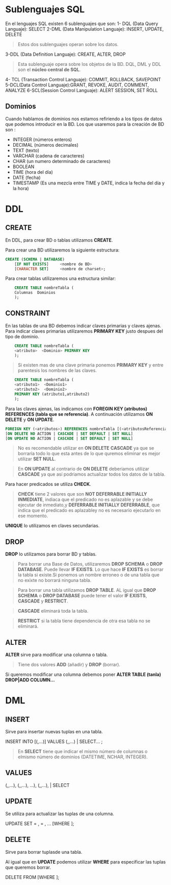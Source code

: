 # Sublenguajes SQL

En el lenguajes SQL existen 6 sublenguajes que son:
1- DQL (Data Query Languaje): SELECT
2-DML (Data Manipulation Languaje): INSERT, UPDATE, DELETE
>Estos dos sublenguajes operan sobre los datos.

3-DDL (Data Definition Languaje): CREATE, ALTER, DROP
> Esta sublenguaje opera sobre los objetos de la BD.
> DQL, DML y DDL son el **núcleo central de SQL**.

4- TCL (Transaction Control Languaje): COMMIT, ROLLBACK, SAVEPOINT
5-DCL(Data Control Languaje):GRANT, REVOKE, AUDIT, COMMENT, ANALYZE
6-SCL(Session Control Languaje): ALERT SESSION, SET ROLL




## Dominios

Cuando hablamos de dominios nos estamos refiriendo a los tipos de datos que podemos introducir en la BD. Los que usaremos para la creación de BD son :
	
- INTEGER (números enteros)
- DECIMAL (números decimales)
- TEXT (texto)
- VARCHAR (cadena de caracteres)
- CHAR (un numero determinado de caracteres)
- BOOLEAN 
- TIME (hora del día)
- DATE (fecha)
- TIMESTAMP (Es una mezcla entre TIME y DATE, indica la fecha del día y la hora)




# DDL

## CREATE

En DDL, para crear BD o tablas utilizamos **CREATE**.

Para crear una BD utilizaremos la siguiente estructura:

```sql
CREATE (SCHEMA | DATABASE)
    [IF NOT EXISTS]		<nombre de BD>
    [CHARACTER SET]		<nombre de charset>;

```
    
Para crear tablas utilizaremos una estructura similar: 

```sql
    CREATE TABLE nombreTabla (
    Columnas  Dominios
    );
```
## CONSTRAINT

En las tablas de una BD debemos indicar claves primarias y claves ajenas. Para indicar claves primarias utilizaremos **PRIMARY KEY** justo despues del tipo de dominio.
```sql
    CREATE TABLE nombreTabla (
    <atributo>  <Dominio> PRIMARY KEY
    );
```
>Si existen mas de una clave primaria ponemos **PRIMARY KEY** y entre parentesis los nombres de las claves.
```sql
    CREATE TABLE nombreTabla (
    <atributo1>  <Dominio1>
    <atributo2>  <Dominio2>
    PRIMARY KEY (atributo1,atributo2)
    );
```
Para las claves ajenas, las indicamos con **FOREGIN KEY (atributos) REFERENCES (tabla que se referencia)**. A continuación utilizamos **ON DELETE** y **ON UPDATE**. 
```sql
FOREIGN KEY (<atributos>) REFERENCES nombreTabla [(<atributosReferencia>)]
[ON DELETE NO ACTION | CASCADE | SET DEFAULT | SET NULL]
[ON UPDATE NO ACTION | CASCADE | SET DEFAULT | SET NULL]
```
>No es recomendable utilizar en **ON DELETE** **CASCADE** ya que se borraría todo lo que esta antes de lo que quremos eliminar es mejor utilizar **SET NULL**.

>En **ON UPDATE** al contrario de **ON DELETE** deberiamos utilizar **CASCADE** ya que así podriamos actualizar todos los datos de la tabla.

Para hacer predicados se utiliza **CHECK**.
> **CHECK** tiene 2 valores que son **NOT DEFERRABLE INITIALLY INMEDIATE**, indiaca que el predicado no es aplazable y se debe ejecutar de inmediato,y **DEFERRABLE INITIALLY DEFERRABLE**, que indica que el predicado es aplazabley no es necesario ejecutarlo en ese momento.

**UNIQUE** lo utilizamos en claves secundarias. 

## DROP
**DROP** lo utilizamos para borrar BD y tablas.
> Para borrar una Base de Datos, utilizaremos **DROP SCHEMA** o **DROP DATABASE**. Puede llevar **IF EXISTS**. Lo que hace **IF EXISTS** es borrar la tabla si existe.Si ponemos un nombre erroneo o de una tabla que no exixte no borrará ninguna tabla.

>Para borrar una tabla utilizamos **DROP TABLE**. AL igual que **DROP SCHEMA** o **DROP DATABASE** puede tener el valor **IF EXISTS**, **CASCADE** y **RESTRICT**. 

>**CASCADE** eliminará toda la tabla.

>**RESTRICT** si la tabla tiene dependencia de otra esa tabla no se eliminará.

## ALTER
**ALTER** sirve para modificar una columna o tabla.
>Tiene dos valores **ADD** (añadir) y **DROP** (borrar).

Si queremos modificar una columna debemos poner **ALTER TABLE (tanla) DROP|ADD COLUMN...**

# DML

## INSERT

Sirve para insertar nuevas tuplas en una tabla.

INSERT INTO <nome-da-tabla> [(<atributo1>,<atributo2>...)]
VALUES (<valor1>,<valor2>,...) | SELECT... ;

>En **SELECT** tiene que indicar el mismo número de columnas o elmismo número de dominios (DATETIME, NCHAR, INTEGER).

## VALUES

(<valor1A>,<valor2A>,...),
(<valor1A>,<valor2A>,...),
...),
(<valor1N>,<valor2N>,...), | SELECT

## UPDATE
Se utiliza para actualizar las tuplas de una columna. 
 
 UPDATE <nombre tabla>
   SET <atributo1> = <valor1>,
	<atributo2> = <valor2>,
	...
    [WHERE <predicado>];
		
## DELETE 

Sirve para borrar tuplasde una tabla.

Al igual que en **UPDATE** podemos utilizar **WHERE** para especificar las tuplas que queremos borrar.

DELETE FROM <nome tabla>
 [WHERE <predicado>];
